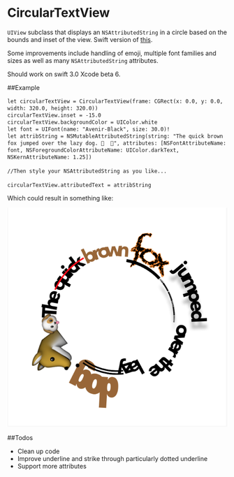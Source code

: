 # CircularTextView
`UIView` subclass that displays an `NSAttributedString` in a circle based on the bounds and inset of the view. Swift version of [this](https://gist.github.com/warpling/fae69d61986c6b7b38f33b83d65de0ed).

Some improvements include handling of emoji, multiple font families and sizes as well as many `NSAttributedString` attributes. 

Should work on swift 3.0 Xcode beta 6.

##Example

```
let circularTextView = CircularTextView(frame: CGRect(x: 0.0, y: 0.0, width: 320.0, height: 320.0))
circularTextView.inset = -15.0
circularTextView.backgroundColor = UIColor.white
let font = UIFont(name: "Avenir-Black", size: 30.0)!
let attribString = NSMutableAttributedString(string: "The quick brown fox jumped over the lazy dog. 🐺  🐶", attributes: [NSFontAttributeName: font, NSForegroundColorAttributeName: UIColor.darkText, NSKernAttributeName: 1.25])

//Then style your NSAttributedString as you like... 

circularTextView.attributedText = attribString

```

Which could result in something like:

![screen shot](screenshot.png)

##Todos
- Clean up code
- Improve underline and strike through particularly dotted underline
- Support more attributes
